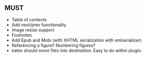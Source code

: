 ## MUST

- Table of contents
- Add next/prev functionality
- Image resize support
- Footnotes
- Add Epub and Mobi (with XHTML serialization with xmlserializer)
- Referencing a figure? Numbering figures?
- katex should move files into destination. Easy to do within plugin.
